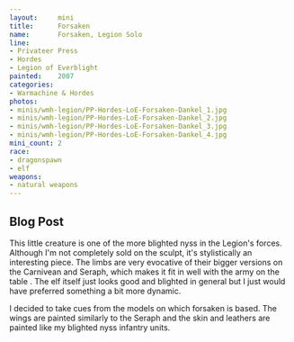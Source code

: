 ```yaml
---
layout:     mini
title:      Forsaken
name:       Forsaken, Legion Solo
line:       
- Privateer Press
- Hordes
- Legion of Everblight
painted:    2007
categories:
- Warmachine & Hordes
photos:
- minis/wmh-legion/PP-Hordes-LoE-Forsaken-Dankel_1.jpg
- minis/wmh-legion/PP-Hordes-LoE-Forsaken-Dankel_2.jpg
- minis/wmh-legion/PP-Hordes-LoE-Forsaken-Dankel_3.jpg
- minis/wmh-legion/PP-Hordes-LoE-Forsaken-Dankel_4.jpg
mini_count: 2
race:       
- dragonspawn
- elf
weapons:    
- natural weapons
---
```


## Blog Post
This little creature is one of the more blighted nyss in the Legion's forces. Although I'm not completely sold on the sculpt, it's stylistically an interesting piece. The limbs are very evocative of their bigger versions on the Carnivean and Seraph, which makes it fit in well with the army on the table . The elf itself just looks good and blighted in general but I just would have preferred something a bit more dynamic.
 
I decided to take cues from the models on which forsaken is based. The wings are painted similarly to the Seraph and the skin and leathers are painted like my blighted nyss infantry units.